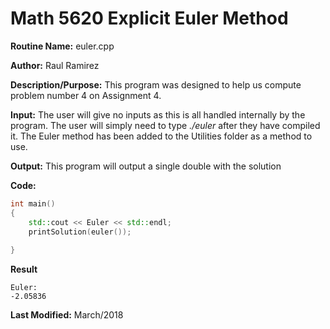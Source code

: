 # Math 5620 Explicit Euler Method

**Routine Name:**           euler.cpp

**Author:** Raul Ramirez

**Description/Purpose:** 
This program was designed to help us compute problem number 4 on Assignment 4.

**Input:** 
The user will give no inputs as this is all handled internally by the program. The user will simply need to type *./euler* after they have compiled it. The Euler method has been added to the Utilities folder as a method to use.

**Output:** 
This program will output a single double with the solution

**Code:**
```cpp
int main()
{
	std::cout << Euler << std::endl;
	printSolution(euler());
	
}
```
**Result**
```
Euler:
-2.05836
```
**Last Modified:** March/2018
